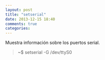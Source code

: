 ```yaml
---
layout: post
title: "setserial"
date: 2013-12-15 18:40
comments: true
categories: 
---
```

Muestra información sobre los puertos serial.

>~$ setserial -G /dev/ttyS0

